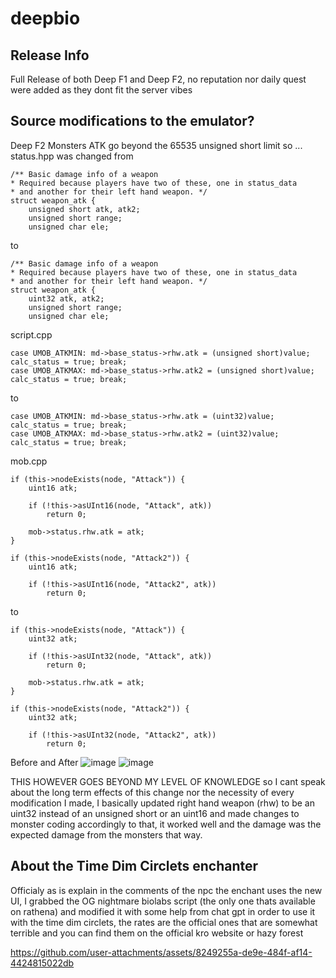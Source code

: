 # deepbio

## Release Info

Full Release of both Deep F1 and Deep F2, no reputation nor daily quest were added as they dont fit the server vibes

## Source modifications to the emulator?

Deep F2 Monsters ATK go beyond the 65535 unsigned short limit  so ...
status.hpp was changed from 

```
/** Basic damage info of a weapon
* Required because players have two of these, one in status_data
* and another for their left hand weapon. */
struct weapon_atk {
	unsigned short atk, atk2;
	unsigned short range;
	unsigned char ele;
```
to

```
/** Basic damage info of a weapon
* Required because players have two of these, one in status_data
* and another for their left hand weapon. */
struct weapon_atk {
	uint32 atk, atk2;
	unsigned short range;
	unsigned char ele;
```

script.cpp 

```
case UMOB_ATKMIN: md->base_status->rhw.atk = (unsigned short)value; calc_status = true; break;
case UMOB_ATKMAX: md->base_status->rhw.atk2 = (unsigned short)value; calc_status = true; break;
```
  to
```
case UMOB_ATKMIN: md->base_status->rhw.atk = (uint32)value; calc_status = true; break;
case UMOB_ATKMAX: md->base_status->rhw.atk2 = (uint32)value; calc_status = true; break;
```

mob.cpp

```
if (this->nodeExists(node, "Attack")) {
	uint16 atk;

	if (!this->asUInt16(node, "Attack", atk))
		return 0;

	mob->status.rhw.atk = atk;
}
	
if (this->nodeExists(node, "Attack2")) {
	uint16 atk;

	if (!this->asUInt16(node, "Attack2", atk))
		return 0;
```

to

```
if (this->nodeExists(node, "Attack")) {
	uint32 atk;

	if (!this->asUInt32(node, "Attack", atk))
		return 0;

	mob->status.rhw.atk = atk;
}
	
if (this->nodeExists(node, "Attack2")) {
	uint32 atk;

	if (!this->asUInt32(node, "Attack2", atk))
		return 0;
```
   
Before and After
   ![image](https://github.com/user-attachments/assets/7431632c-7961-4667-bd79-7a888960d92a)
   ![image](https://github.com/user-attachments/assets/dae12ba8-b445-481e-934b-ae27d2e21f2f)

THIS HOWEVER GOES BEYOND MY LEVEL OF KNOWLEDGE so I cant speak about the long term effects of this change nor the necessity of every modification I made, I basically updated right hand weapon (rhw) to be an uint32 instead of an unsigned short or an uint16 and made changes to monster coding accordingly to that, it worked well and the damage was the expected damage from the monsters that way.

## About the Time Dim Circlets enchanter

Officialy as is explain in the comments of the npc the enchant uses the new UI, I grabbed the OG nightmare biolabs script (the only one thats available on rathena) and modified it with some help from chat gpt in order to use it with the time dim circlets, the rates are the official ones that are somewhat terrible and you can find them on the official kro website or hazy forest




https://github.com/user-attachments/assets/8249255a-de9e-484f-af14-4424815022db



